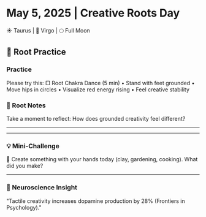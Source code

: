 # May 5, 2025 | Creative Roots Day
☀️ Taurus | 🌙 Virgo | 🌕 Full Moon

## 🌱 Root Practice

### Practice
Please try this:
□ Root Chakra Dance (5 min)
  • Stand with feet grounded
  • Move hips in circles
  • Visualize red energy rising
  • Feel creative stability

### 📝 Root Notes
Take a moment to reflect:
How does grounded creativity feel different?
_______________________
_______________________

### 💡 Mini-Challenge
🎨 Create something with your hands today (clay, gardening, cooking). What did you make?
_______________________

### 💫 Neuroscience Insight
"Tactile creativity increases dopamine production by 28% (Frontiers in Psychology)." 